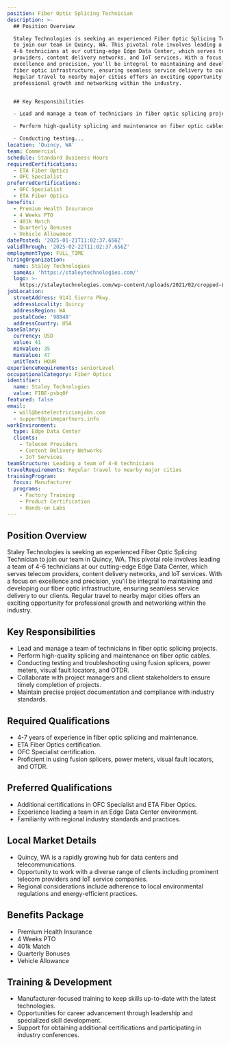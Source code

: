 ```yaml
---
position: Fiber Optic Splicing Technician
description: >-
  ## Position Overview

  Staley Technologies is seeking an experienced Fiber Optic Splicing Technician
  to join our team in Quincy, WA. This pivotal role involves leading a team of
  4-6 technicians at our cutting-edge Edge Data Center, which serves telecom
  providers, content delivery networks, and IoT services. With a focus on
  excellence and precision, you'll be integral to maintaining and developing our
  fiber optic infrastructure, ensuring seamless service delivery to our clients.
  Regular travel to nearby major cities offers an exciting opportunity for
  professional growth and networking within the industry.


  ## Key Responsibilities

  - Lead and manage a team of technicians in fiber optic splicing projects.

  - Perform high-quality splicing and maintenance on fiber optic cables.

  - Conducting testing...
location: 'Quincy, WA'
team: Commercial
schedule: Standard Business Hours
requiredCertifications:
  - ETA Fiber Optics
  - OFC Specialist
preferredCertifications:
  - OFC Specialist
  - ETA Fiber Optics
benefits:
  - Premium Health Insurance
  - 4 Weeks PTO
  - 401k Match
  - Quarterly Bonuses
  - Vehicle Allowance
datePosted: '2025-01-21T11:02:37.656Z'
validThrough: '2025-02-22T11:02:37.656Z'
employmentType: FULL_TIME
hiringOrganization:
  name: Staley Technologies
  sameAs: 'https://staleytechnologies.com/'
  logo: >-
    https://staleytechnologies.com/wp-content/uploads/2021/02/cropped-Logo_StaleyTechnologies.png
jobLocation:
  streetAddress: 9141 Sierra Pkwy.
  addressLocality: Quincy
  addressRegion: WA
  postalCode: '98848'
  addressCountry: USA
baseSalary:
  currency: USD
  value: 41
  minValue: 35
  maxValue: 47
  unitText: HOUR
experienceRequirements: seniorLevel
occupationalCategory: Fiber Optics
identifier:
  name: Staley Technologies
  value: FIBE-psbq0f
featured: false
email:
  - will@bestelectricianjobs.com
  - support@primepartners.info
workEnvironment:
  type: Edge Data Center
  clients:
    - Telecom Providers
    - Content Delivery Networks
    - IoT Services
teamStructure: Leading a team of 4-6 technicians
travelRequirements: Regular travel to nearby major cities
trainingProgram:
  focus: Manufacturer
  programs:
    - Factory Training
    - Product Certification
    - Hands-on Labs
---
```




## Position Overview
Staley Technologies is seeking an experienced Fiber Optic Splicing Technician to join our team in Quincy, WA. This pivotal role involves leading a team of 4-6 technicians at our cutting-edge Edge Data Center, which serves telecom providers, content delivery networks, and IoT services. With a focus on excellence and precision, you'll be integral to maintaining and developing our fiber optic infrastructure, ensuring seamless service delivery to our clients. Regular travel to nearby major cities offers an exciting opportunity for professional growth and networking within the industry.

## Key Responsibilities
- Lead and manage a team of technicians in fiber optic splicing projects.
- Perform high-quality splicing and maintenance on fiber optic cables.
- Conducting testing and troubleshooting using fusion splicers, power meters, visual fault locators, and OTDR.
- Collaborate with project managers and client stakeholders to ensure timely completion of projects.
- Maintain precise project documentation and compliance with industry standards.

## Required Qualifications
- 4-7 years of experience in fiber optic splicing and maintenance.
- ETA Fiber Optics certification.
- OFC Specialist certification.
- Proficient in using fusion splicers, power meters, visual fault locators, and OTDR.

## Preferred Qualifications
- Additional certifications in OFC Specialist and ETA Fiber Optics.
- Experience leading a team in an Edge Data Center environment.
- Familiarity with regional industry standards and practices.

## Local Market Details
- Quincy, WA is a rapidly growing hub for data centers and telecommunications.
- Opportunity to work with a diverse range of clients including prominent telecom providers and IoT service companies.
- Regional considerations include adherence to local environmental regulations and energy-efficient practices.

## Benefits Package
- Premium Health Insurance
- 4 Weeks PTO
- 401k Match
- Quarterly Bonuses
- Vehicle Allowance

## Training & Development
- Manufacturer-focused training to keep skills up-to-date with the latest technologies.
- Opportunities for career advancement through leadership and specialized skill development.
- Support for obtaining additional certifications and participating in industry conferences.
